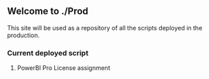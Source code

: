 ## Welcome to ./Prod

This site will be used as a repository of all the scripts deployed in the production.

### Current deployed script

1. PowerBI Pro License assignment
